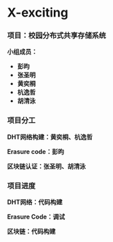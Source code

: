 # X-exciting
### 项目：校园分布式共享存储系统

**小组成员：**

- **彭昀**
- **张圣明**
- **黄奕桐**
- **杭逸哲**
- **胡清泳**

### 项目分工

**DHT网络构建：黄奕桐、杭逸哲**

**Erasure code：彭昀**

**区块链认证：张圣明、胡清泳**

### 项目进度

**DHT网络：代码构建**

**Erasure Code：调试**

**区块链：代码构建**

